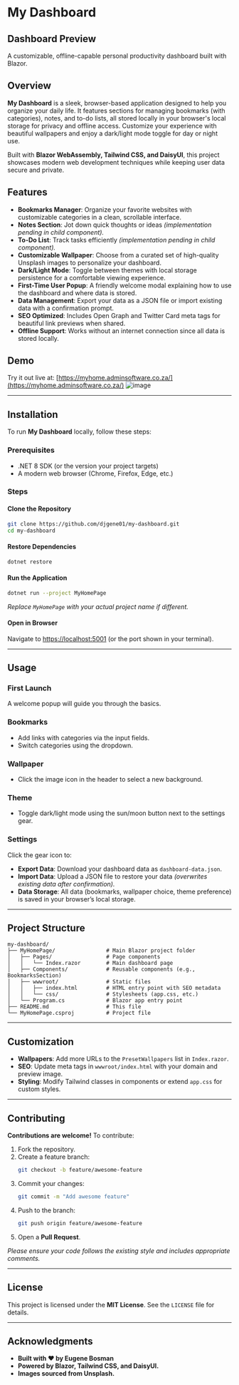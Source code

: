 # My Dashboard

## Dashboard Preview
A customizable, offline-capable personal productivity dashboard built with Blazor.

## Overview
**My Dashboard** is a sleek, browser-based application designed to help you organize your daily life. It features sections for managing bookmarks (with categories), notes, and to-do lists, all stored locally in your browser's local storage for privacy and offline access. Customize your experience with beautiful wallpapers and enjoy a dark/light mode toggle for day or night use.

Built with **Blazor WebAssembly, Tailwind CSS, and DaisyUI**, this project showcases modern web development techniques while keeping user data secure and private.

## Features
- **Bookmarks Manager**: Organize your favorite websites with customizable categories in a clean, scrollable interface.
- **Notes Section**: Jot down quick thoughts or ideas *(implementation pending in child component).*
- **To-Do List**: Track tasks efficiently *(implementation pending in child component).*
- **Customizable Wallpaper**: Choose from a curated set of high-quality Unsplash images to personalize your dashboard.
- **Dark/Light Mode**: Toggle between themes with local storage persistence for a comfortable viewing experience.
- **First-Time User Popup**: A friendly welcome modal explaining how to use the dashboard and where data is stored.
- **Data Management**: Export your data as a JSON file or import existing data with a confirmation prompt.
- **SEO Optimized**: Includes Open Graph and Twitter Card meta tags for beautiful link previews when shared.
- **Offline Support**: Works without an internet connection since all data is stored locally.

## Demo
Try it out live at: [https://myhome.adminsoftware.co.za/](https://myhome.adminsoftware.co.za/)
![image](https://github.com/user-attachments/assets/e52cc835-d210-432c-abdb-5ae6ab24da72)

---

## Installation
To run **My Dashboard** locally, follow these steps:

### Prerequisites
- .NET 8 SDK (or the version your project targets)
- A modern web browser (Chrome, Firefox, Edge, etc.)

### Steps
#### Clone the Repository
```bash
git clone https://github.com/djgene01/my-dashboard.git
cd my-dashboard
```

#### Restore Dependencies
```bash
dotnet restore
```

#### Run the Application
```bash
dotnet run --project MyHomePage
```
*Replace `MyHomePage` with your actual project name if different.*

#### Open in Browser
Navigate to [https://localhost:5001](https://localhost:5001) (or the port shown in your terminal).

---

## Usage
### First Launch
A welcome popup will guide you through the basics.

### Bookmarks
- Add links with categories via the input fields.
- Switch categories using the dropdown.

### Wallpaper
- Click the image icon in the header to select a new background.

### Theme
- Toggle dark/light mode using the sun/moon button next to the settings gear.

### Settings
Click the gear icon to:
- **Export Data**: Download your dashboard data as `dashboard-data.json`.
- **Import Data**: Upload a JSON file to restore your data *(overwrites existing data after confirmation).*
- **Data Storage**: All data (bookmarks, wallpaper choice, theme preference) is saved in your browser’s local storage.

---

## Project Structure
```
my-dashboard/
├── MyHomePage/                # Main Blazor project folder
│   ├── Pages/                 # Page components
│   │   └── Index.razor        # Main dashboard page
│   ├── Components/            # Reusable components (e.g., BookmarksSection)
│   ├── wwwroot/               # Static files
│   │   ├── index.html         # HTML entry point with SEO metadata
│   │   └── css/               # Stylesheets (app.css, etc.)
│   └── Program.cs             # Blazor app entry point
├── README.md                  # This file
└── MyHomePage.csproj          # Project file
```

---

## Customization
- **Wallpapers**: Add more URLs to the `PresetWallpapers` list in `Index.razor`.
- **SEO**: Update meta tags in `wwwroot/index.html` with your domain and preview image.
- **Styling**: Modify Tailwind classes in components or extend `app.css` for custom styles.

---

## Contributing
**Contributions are welcome!** To contribute:
1. Fork the repository.
2. Create a feature branch:
   ```bash
   git checkout -b feature/awesome-feature
   ```
3. Commit your changes:
   ```bash
   git commit -m "Add awesome feature"
   ```
4. Push to the branch:
   ```bash
   git push origin feature/awesome-feature
   ```
5. Open a **Pull Request**.

*Please ensure your code follows the existing style and includes appropriate comments.*

---

## License
This project is licensed under the **MIT License**. See the `LICENSE` file for details.

---

## Acknowledgments
- **Built with ❤️ by Eugene Bosman**
- **Powered by Blazor, Tailwind CSS, and DaisyUI.**
- **Images sourced from Unsplash.**

